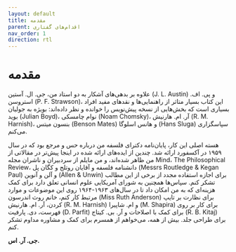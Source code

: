 ```yaml
---
layout: default
title: مقدمه
parent: اقدام‌های گفتاری
nav_order: 1
direction: rtl
---
```


# مقدمه
علاوه بر بدهی‌های آشکار به دو استاد من، جی. ال. آستین (J. L. Austin) و پی. اف. استروسن (P. F. Strawson)، این کتاب بسیار متاثر از راهنمایی‌ها و نقدهای مفید افراد بسیاری است که بخش‌هایی از نسخه پیش‌نویس را خوانده و نظر داده‌اند: بویژه به جولیان بوید (Julian Boyd)، نوام چامسکی (Noam Chomsky)، آر. ام. هارنیش (R. M. Harnish)، بنسون میتس (Benson Mates) و هانس اسلوگا (Hans Sluga) سپاسگزاری می‌کنم.

هسته اصلی این کار، پایان‌نامه دکترای فلسفه من درباره حس و مرجع بود که در سال ۱۹۵۹ در آکسفورد ارائه شد. چندین از ایده‌های ارائه شده در اینجا پیش‌تر در مقالاتی از من ظاهر شده‌اند، و من مایلم از سردبیران و ناشران مجله Mind، The Philosophical Review، دانشنامه فلسفه و آقایان روتلج و کگان پل (Messrs Routledge & Kegan Paul) و آلن و آنوین (Allen & Unwin) برای اجازه استفاده مجدد از برخی از این مطالب تشکر کنم. سپاس‌ها همچنین به شورای آمریکایی علوم انسانی تعلق دارد برای کمک هزینه‌ای که به من امکان داد تا در سال‌های ۱۹۶۳-۱۹۶۴ روی این موضوعات و موارد مرتبط کار کنم، خانم روث اندرسون (Miss Ruth Anderson) برای نظارت بر تایپ کردن، آر. ام. هارنیش (R. M. Harnish) و ام. شاپیرا (M. Shapira) برای کار بر روی فهرست، دی. پارفیت (D. Parfit) برای کمک با اصلاحات و آر. بی. کیتاج (R. B. Kitaj) برای طراحی جلد. بیش از همه، می‌خواهم از همسرم برای کمک و مشاوره مداوم تشکر کنم.

**جی. آر. اس.**
